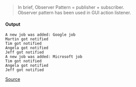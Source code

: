 > In brief, Observer Pattern = publisher + subscriber.  
> Observer pattern has been used in GUI action listener.

#### Output
```
A new job was added: Google job
Martin got notified
Tim got notified
Angela got notified
Jeff got notified
A new job was added: Microsoft job
Tim got notified
Angela got notified
Jeff got notified
```

[Source](https://www.programcreek.com/2011/01/an-java-example-of-observer-pattern/)
